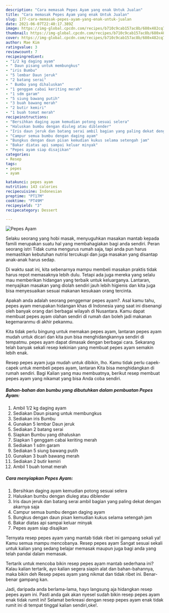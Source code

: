 ```yaml
---
description: "Cara memasak Pepes Ayam yang enak Untuk Jualan"
title: "Cara memasak Pepes Ayam yang enak Untuk Jualan"
slug: 177-cara-memasak-pepes-ayam-yang-enak-untuk-jualan
date: 2021-06-07T22:40:17.389Z
image: https://img-global.cpcdn.com/recipes/b710c9cab157ac8b/680x482cq70/pepes-ayam-foto-resep-utama.jpg
thumbnail: https://img-global.cpcdn.com/recipes/b710c9cab157ac8b/680x482cq70/pepes-ayam-foto-resep-utama.jpg
cover: https://img-global.cpcdn.com/recipes/b710c9cab157ac8b/680x482cq70/pepes-ayam-foto-resep-utama.jpg
author: Mae Kim
ratingvalue: 3
reviewcount: 7
recipeingredient:
- "1/2 kg daging ayam"
- " Daun pisang untuk membungkus"
- "iris Bumbu"
- "5 lembar Daun jeruk"
- "2 batang serai"
- " Bumbu yang dihaluskan"
- "1 genggam cabai keriting merah"
- "1 sdm garam"
- "5 siung bawang putih"
- "3 buah bawang merah"
- "2 butir kemiri"
- "1 buah tomat merah"
recipeinstructions:
- "Bersihkan daging ayam kemudian potong sesuai selera"
- "Haluskan bumbu dengan diuleg atau diblender"
- "Iris daun jeruk dan batang serai ambil bagian yang paling dekat dengan akarnya saja"
- "Campur semua bumbu dengan daging ayam"
- "Bungkus dengan daun pisan kemudian kukus selama setengah jam"
- "Bakar diatas api sampai keluar minyak"
- "Pepes ayam siap disajikan"
categories:
- Resep
tags:
- pepes
- ayam

katakunci: pepes ayam 
nutrition: 143 calories
recipecuisine: Indonesian
preptime: "PT17M"
cooktime: "PT49M"
recipeyield: "3"
recipecategory: Dessert

---
```



![Pepes Ayam](https://img-global.cpcdn.com/recipes/b710c9cab157ac8b/680x482cq70/pepes-ayam-foto-resep-utama.jpg)

Selaku seorang yang hobi masak, menyuguhkan masakan mantab kepada famili merupakan suatu hal yang membahagiakan bagi anda sendiri. Peran seorang istri Tidak cuma mengurus rumah saja, tapi anda pun harus memastikan kebutuhan nutrisi tercukupi dan juga masakan yang disantap anak-anak harus sedap.

Di waktu  saat ini, kita sebenarnya mampu membeli masakan praktis tidak harus repot memasaknya lebih dulu. Tetapi ada juga mereka yang selalu mau memberikan hidangan yang terbaik untuk keluarganya. Lantaran, menyajikan masakan yang diolah sendiri jauh lebih higienis dan kita juga bisa menyesuaikan sesuai makanan kesukaan orang tercinta. 



Apakah anda adalah seorang penggemar pepes ayam?. Asal kamu tahu, pepes ayam merupakan hidangan khas di Indonesia yang saat ini disenangi oleh banyak orang dari berbagai wilayah di Nusantara. Kamu dapat membuat pepes ayam olahan sendiri di rumah dan boleh jadi makanan kegemaranmu di akhir pekanmu.

Kita tidak perlu bingung untuk memakan pepes ayam, lantaran pepes ayam mudah untuk dicari dan kita pun bisa menghidangkannya sendiri di tempatmu. pepes ayam dapat dimasak dengan berbagai cara. Sekarang telah banyak sekali resep kekinian yang membuat pepes ayam semakin lebih enak.

Resep pepes ayam juga mudah untuk dibikin, lho. Kamu tidak perlu capek-capek untuk membeli pepes ayam, lantaran Kita bisa menghidangkan di rumah sendiri. Bagi Kalian yang mau membuatnya, berikut resep membuat pepes ayam yang nikamat yang bisa Anda coba sendiri.

<!--inarticleads1-->

##### Bahan-bahan dan bumbu yang dibutuhkan dalam pembuatan Pepes Ayam:

1. Ambil 1/2 kg daging ayam
1. Sediakan  Daun pisang untuk membungkus
1. Sediakan iris Bumbu
1. Gunakan 5 lembar Daun jeruk
1. Sediakan 2 batang serai
1. Siapkan  Bumbu yang dihaluskan
1. Siapkan 1 genggam cabai keriting merah
1. Sediakan 1 sdm garam
1. Sediakan 5 siung bawang putih
1. Gunakan 3 buah bawang merah
1. Sediakan 2 butir kemiri
1. Ambil 1 buah tomat merah




<!--inarticleads2-->

##### Cara menyiapkan Pepes Ayam:

1. Bersihkan daging ayam kemudian potong sesuai selera
1. Haluskan bumbu dengan diuleg atau diblender
1. Iris daun jeruk dan batang serai ambil bagian yang paling dekat dengan akarnya saja
1. Campur semua bumbu dengan daging ayam
1. Bungkus dengan daun pisan kemudian kukus selama setengah jam
1. Bakar diatas api sampai keluar minyak
1. Pepes ayam siap disajikan




Ternyata resep pepes ayam yang mantab tidak ribet ini gampang sekali ya! Kamu semua mampu mencobanya. Resep pepes ayam Sangat sesuai sekali untuk kalian yang sedang belajar memasak maupun juga bagi anda yang telah pandai dalam memasak.

Tertarik untuk mencoba bikin resep pepes ayam mantab sederhana ini? Kalau kalian tertarik, ayo kalian segera siapin alat dan bahan-bahannya, maka bikin deh Resep pepes ayam yang nikmat dan tidak ribet ini. Benar-benar gampang kan. 

Jadi, daripada anda berlama-lama, hayo langsung aja hidangkan resep pepes ayam ini. Pasti anda gak akan nyesel sudah bikin resep pepes ayam enak tidak rumit ini! Selamat berkreasi dengan resep pepes ayam enak tidak rumit ini di tempat tinggal kalian sendiri,oke!.

